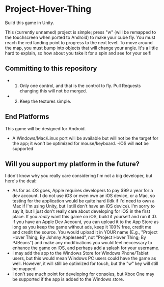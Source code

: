# Project-Hover-Thing
Build this game in Unity.

This (currently unnamed) project is simple; press "w" (will be remapped to the touchscreen when ported to Android) to make your cube fly. You must reach the red landing point to progress to the next level. To move around the map, you must bump into objects that will change your angle. It's a little hard to explain, so how about you take it for a spin and see for your self!

## Committing to this repository

- 1. Only one control, and that is the control to fly. Pull Requests changing this will not be merged.
- 2. Keep the textures simple.

## End Platforms
This game will be designed for Android.
- A Windows/Mac/Linux port will be available but will not be the target for the app; it won't be optimized for mouse/keyboard.
-iOS will **not** be supported

## Will you support my platform in the future?

I don't know why you really care considering I'm not a big developer, but here's the deal:
- As for as iOS goes, Apple requires developers  to pay $99 a year for a dev account. I do not use iOS or even own an iOS device, or a Mac, so testing for the application would be quite hard (Idk if I'd need to own a Mac if I'm using Unity, but I still don't have an iOS device). I'm sorry to say it, but I just don't really care about developing for iOS in the first place. If you _really_ want this game on iOS, build it yourself and run it :D. If you have an Apple Dev Account, you can upload it to the App Store as long as you keep the game without ads, keep it 100% free, credit me and credit the source. You would upload it in YOUR name (E.g., "Project Hover Thing; By Johnny Appleseed", not "Project Hover Thing; By PJBeans") and make any modifications you would feel neccessary to enhance the game on iOS, and perhaps add a splash for your username.
- I may add the app to the Windows Store for Windows Phone/Tablet users, but this would mean Windows PC users could have the game as well. However, it will still be optimized for touch, but the "w" key will still be mapped.
- I don't see much point for developing for consoles, but Xbox One may be supported if the app is added to the Windows store.

